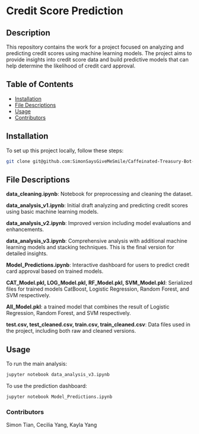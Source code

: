 # Credit Score Prediction

## Description
This repository contains the work for a project focused on analyzing and predicting credit scores using machine learning models. The project aims to provide insights into credit score data and build predictive models that can help determine the likelihood of credit card approval.

## Table of Contents
- [Installation](#installation)
- [File Descriptions](#file-descriptions)
- [Usage](#usage)
- [Contributors](#contributing)

## Installation
To set up this project locally, follow these steps:
```bash
git clone git@github.com:SimonSaysGiveMeSmile/Caffeinated-Treasury-Bot-ORIE-4741-.git
```

## File Descriptions
**data_cleaning.ipynb**: Notebook for preprocessing and cleaning the dataset.

**data_analysis_v1.ipynb**: Initial draft analyzing and predicting credit scores using basic machine learning models.

**data_analysis_v2.ipynb**: Improved version including model evaluations and enhancements.

**data_analysis_v3.ipynb**: Comprehensive analysis with additional machine learning models and stacking techniques. This is the final version for detailed insights.

**Model_Predictions.ipynb**: Interactive dashboard for users to predict credit card approval based on trained models.

**CAT_Model.pkl, LOG_Model.pkl, RF_Model.pkl, SVM_Model.pkl**: Serialized files for trained models CatBoost, Logistic Regression, Random Forest, and SVM respectively.


**All_Model.pkl**: a trained model that combines the result of Logistic Regression, Random Forest, and SVM respectively.

**test.csv, test_cleaned.csv, train.csv, train_cleaned.csv**: Data files used in the project, including both raw and cleaned versions.

## Usage
To run the main analysis:
```bash
jupyter notebook data_analysis_v3.ipynb
```

To use the prediction dashboard:
```bash
jupyter notebook Model_Predictions.ipynb
```

### Contributors
Simon Tian, Cecilia Yang, Kayla Yang


